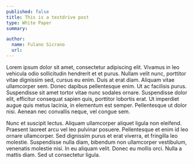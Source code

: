```yaml
---
published: false
title: This is a testdrive post
type: White Paper
summary:

author:
  name: Fulano Sicrano
  url: 
---
```


Lorem ipsum dolor sit amet, consectetur adipiscing elit. Vivamus in leo vehicula odio sollicitudin hendrerit et et purus. Nullam velit nunc, porttitor vitae dignissim sed, cursus eu enim. Duis at erat diam. Aliquam vitae ullamcorper sem. Donec dapibus pellentesque enim. Ut ac facilisis purus. Suspendisse sit amet tortor vitae nunc sodales ornare. Suspendisse dolor elit, efficitur consequat sapien quis, porttitor lobortis erat. Ut imperdiet augue quis metus lacinia, in elementum est semper. Pellentesque ut dolor nisi. Aenean nec convallis neque, vel congue sem.

Nunc et suscipit lectus. Aliquam ullamcorper aliquet ligula non eleifend. Praesent laoreet arcu vel leo pulvinar posuere. Pellentesque et enim id leo ornare ullamcorper. Sed dignissim purus et erat viverra, et fringilla leo molestie. Suspendisse nulla diam, bibendum non ullamcorper vestibulum, venenatis molestie nisi. In eu aliquam velit. Donec eu mollis orci. Nulla a mattis diam. Sed ut consectetur ligula.